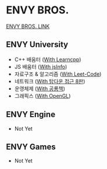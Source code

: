 # ENVY BROS.
[ENVY BROS. LINK](https://www.envybros.com/)

## ENVY University
- C++ 배움터 ([With Learncpp](https://www.learncpp.com/))
- JS 배움터 ([With jsInfo](https://javascript.info/))
- 자료구조 & 알고리즘 ([With Leet-Code](https://leetcode.com/explore/learn/))
- 네트워크 ([With 탑다운 접근 8판](https://gaia.cs.umass.edu/kurose_ross/ppt.php))
- 운영체제 ([With 공룡책](https://os-book.com/OS10/slide-dir/index.html))
- 그래픽스 ([With OpenGL](https://learnopengl.com/))

## ENVY Engine
- Not Yet

## ENVY Games
- Not Yet
